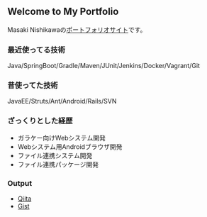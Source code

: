 ## Welcome to My Portfolio

Masaki Nishikawaの[ポートフォリオサイト](https://chakimar.github.io/portfolio/)です。


### 最近使ってる技術
Java/SpringBoot/Gradle/Maven/JUnit/Jenkins/Docker/Vagrant/Git


### 昔使ってた技術
JavaEE/Struts/Ant/Android/Rails/SVN


### ざっくりとした経歴

* ガラケー向けWebシステム開発
* Webシステム用Androidブラウザ開発
* ファイル連携システム開発
* ファイル連携パッケージ開発


### Output

* [Qiita](https://qiita.com/chakimar)
* [Gist](https://gist.github.com/)

